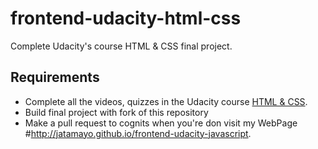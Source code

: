 # frontend-udacity-html-css
Complete Udacity's course HTML &amp; CSS final project.

## Requirements
- Complete all the videos, quizzes in the Udacity course [HTML &amp; CSS](https://www.udacity.com/course/ud304).
- Build final project with fork of this repository
- Make a pull request to cognits when you're don
visit my WebPage #http://jatamayo.github.io/frontend-udacity-javascript.
